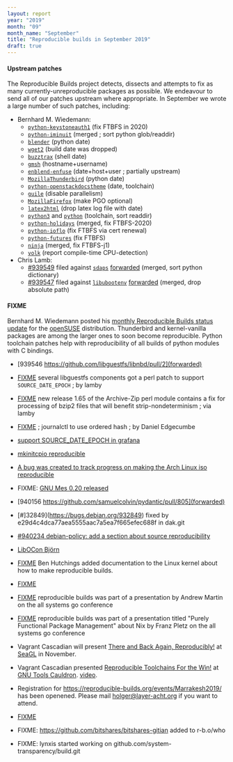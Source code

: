 ```yaml
---
layout: report
year: "2019"
month: "09"
month_name: "September"
title: "Reproducible builds in September 2019"
draft: true
---
```

#### Upstream patches

The Reproducible Builds project detects, dissects and attempts to fix as many currently-unreproducible packages as possible. We endeavour to send all of our patches upstream where appropriate. In September we wrote a large number of such patches, including:

* Bernhard M. Wiedemann:
    * [`python-keystoneauth1`](https://review.opendev.org/681103) (fix FTBFS in 2020)
    * [`python-iminuit`](https://github.com/scikit-hep/iminuit/pull/355) (merged ; sort python glob/readdir)
    * [`blender`](https://developer.blender.org/D5756) (python date)
    * [`wget2`](https://gitlab.com/gnuwget/wget2/merge_requests/450) (build date was dropped)
    * [`buzztrax`](https://github.com/Buzztrax/buzztrax/pull/88) (shell date)
    * [`gmsh`](https://build.opensuse.org/request/show/731075) (hostname+username)
    * [`enblend-enfuse`](https://build.opensuse.org/request/show/731759) (date+host+user ; partially upstream)
    * [`MozillaThunderbird`](https://build.opensuse.org/request/show/732106) (python date)
    * [`python-openstackdocstheme`](https://build.opensuse.org/request/show/732328) (date, toolchain)
    * [`guile`](https://build.opensuse.org/request/show/732638) (disable parallelism)
    * [`MozillaFirefox`](https://build.opensuse.org/request/show/733089) (make PGO optional)
    * [`latex2html`](https://build.opensuse.org/request/show/733232) (drop latex log file with date)
    * [`python3`](https://build.opensuse.org/request/show/733152) and [`python`](https://build.opensuse.org/request/show/733188) (toolchain, sort readdir)
    * [`python-holidays`](https://github.com/dr-prodigy/python-holidays/pull/235) (merged, fix FTBFS-2020)
    * [`python-ioflo`](https://github.com/ioflo/ioflo/pull/41) (fix FTBFS via cert renewal)
    * [`python-futures`](https://github.com/agronholm/pythonfutures/pull/92) (fix FTBFS)
    * [`ninja`](https://github.com/ninja-build/ninja/pull/1651) (merged, fix FTBFS-j1)
    * [`volk`](https://bugzilla.opensuse.org/show_bug.cgi?id=1152001) (report compile-time CPU-detection)
* Chris Lamb:
    * [#939549](https://bugs.debian.org/939549) filed against [`sdaps`](https://tracker.debian.org/pkg/sdaps) [forwarded](https://github.com/sdaps/sdaps/pull/182) (merged, sort python dictionary)
    * [#939547](https://bugs.debian.org/939547) filed against [`libubootenv`](https://tracker.debian.org/pkg/libubootenv) [forwarded](https://github.com/sbabic/libubootenv/pull/3) (merged, drop absolute path)

#### FIXME

Bernhard M. Wiedemann posted his [monthly Reproducible Builds status update](https://lists.opensuse.org/opensuse-factory/2019-09/msg00244.html) for the [openSUSE](https://opensuse.org/) distribution. Thunderbird and kernel-vanilla packages are among the larger ones to soon become reproducible. Python toolchain patches help with reproducibility of all builds of python modules with C bindings.

* [939546 https://github.com/libguestfs/libnbd/pull/2](forwarded)

* [FIXME](https://www.redhat.com/archives/libguestfs/2019-September/msg00037.html) several libguestfs components got a perl patch to support `SOURCE_DATE_EPOCH` ; by lamby

* [FIXME](https://github.com/redhotpenguin/perl-Archive-Zip/issues/26#issuecomment-529170764) new release 1.65 of the Archive-Zip perl module contains a fix for processing of bzip2 files that will benefit strip-nondeterminism ; via lamby

* [FIXME](https://github.com/systemd/systemd/pull/13482) ; journalctl to use ordered hash ; by Daniel Edgecumbe

* [support SOURCE_DATE_EPOCH in grafana](https://github.com/grafana/grafana/pull/18953)

* [mkinitcpio reproducible](https://github.com/archlinux/mkinitcpio/pull/1/files)

* [A bug was created to track progress on making the Arch Linux iso reproducible](https://bugs.archlinux.org/task/63683?project=6)

* FIXME: [GNU Mes 0.20 released](https://lists.reproducible-builds.org/pipermail/rb-general/2019-September/001649.html)

* [940156 https://github.com/samuelcolvin/pydantic/pull/805](forwarded)

* [#]32849](https://bugs.debian.org/932849) fixed by e29d4c4dca77aea5555aac7a5ea7f665efec688f in dak.git

* [#940234 debian-policy: add a section about source reproducibility](https://bugs.debian.org/940234)

* [LibOCon Björn](https://libocon.org/assets/Conference/Almeria/schedule-almeria.pdf)

* [FIXME](https://lists.reproducible-builds.org/pipermail/rb-general/2019-September/001651.html) Ben Hutchings added documentation to the Linux kernel about how to make reproducible builds.

* [FIXME](https://git.kernel.org/pub/scm/linux/kernel/git/next/linux-next.git/commit/?id=fe013f8bc160d79c6e33bb66d9bb0cd24949274c)

* [FIXME](https://media.ccc.de/v/ASG2019-146-rootless-reproducible-hermetic-secure-container-build-showdown#t=407) reproducible builds was part of a presentation by Andrew Martin on the all systems go conference
* [FIXME](https://media.ccc.de/v/ASG2019-155-purely-functional-package-management#t=370) reproducible builds was part of a presentation titled "Purely Functional Package Management" about Nix by Franz Pletz on the all systems go conference

* Vagrant Cascadian will present [There and Back Again, Reproducibly!](https://osem.seagl.org/conferences/seagl2019/program/proposals/671) at [SeaGL](https://seagl.org) in November.

* Vagrant Cascadian presented [Reproducible Toolchains For the Win!](https://gcc.gnu.org/wiki/cauldron2019#cauldron2019talks.Reproducible_Toolchains_For_The_Win) at [GNU Tools Cauldron](https://gcc.gnu.org/wiki/cauldron2019). [video](https://www.youtube.com/watch?v=56nRFxA7lPY).

* Registration for https://reproducible-builds.org/events/Marrakesh2019/ has been openened. Please mail holger@layer-acht.org if you want to attend.

* [FIXME](https://bugs.debian.org/940973)

* FIXME: https://github.com/bitshares/bitshares-gitian added to r-b.o/who

* FIXME: lynxis started working on github.com/system-transparency/build.git
